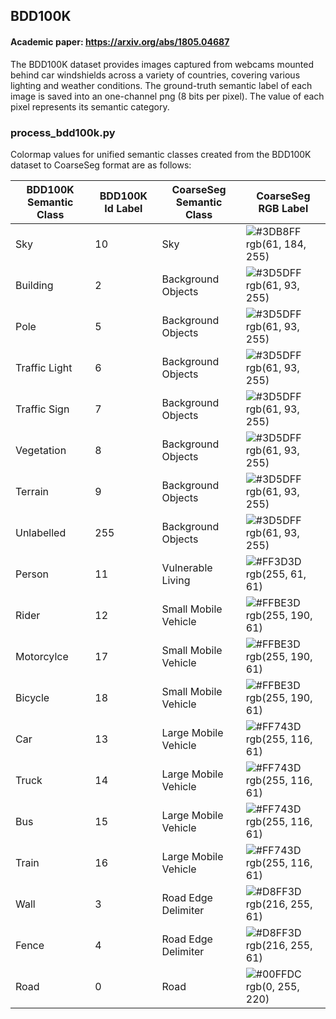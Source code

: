 
## BDD100K

#### Academic paper: https://arxiv.org/abs/1805.04687

The BDD100K dataset provides images captured from webcams mounted behind car windshields across a variety of countries, covering various lighting and weather conditions. The ground-truth semantic label of each image is saved into an one-channel png (8 bits per pixel). The value of each pixel represents its semantic category.

### process_bdd100k.py
Colormap values for unified semantic classes created from the BDD100K dataset to CoarseSeg format are as follows:

| BDD100K Semantic Class  | BDD100K Id Label | CoarseSeg Semantic Class | CoarseSeg RGB Label |
| -------- | ------- | ------- | ------- |
|Sky|10| Sky | ![#3DB8FF](https://via.placeholder.com/10/3DB8FF?text=+) rgb(61, 184, 255)|
|Building|2| Background Objects | ![#3D5DFF](https://via.placeholder.com/10/3D5DFF?text=+) rgb(61, 93, 255)|
|Pole|5| Background Objects | ![#3D5DFF](https://via.placeholder.com/10/3D5DFF?text=+) rgb(61, 93, 255)|
|Traffic Light|6| Background Objects | ![#3D5DFF](https://via.placeholder.com/10/3D5DFF?text=+) rgb(61, 93, 255)|
|Traffic Sign|7| Background Objects | ![#3D5DFF](https://via.placeholder.com/10/3D5DFF?text=+) rgb(61, 93, 255)|
|Vegetation|8| Background Objects | ![#3D5DFF](https://via.placeholder.com/10/3D5DFF?text=+) rgb(61, 93, 255)|
|Terrain|9| Background Objects | ![#3D5DFF](https://via.placeholder.com/10/3D5DFF?text=+) rgb(61, 93, 255)|
|Unlabelled|255| Background Objects | ![#3D5DFF](https://via.placeholder.com/10/3D5DFF?text=+) rgb(61, 93, 255)|
|Person|11| Vulnerable Living | ![#FF3D3D](https://via.placeholder.com/10/FF3D3D?text=+) rgb(255, 61, 61)|
|Rider|12| Small Mobile Vehicle | ![#FFBE3D](https://via.placeholder.com/10/FFBE3D?text=+) rgb(255, 190, 61)|
|Motorcylce|17| Small Mobile Vehicle | ![#FFBE3D](https://via.placeholder.com/10/FFBE3D?text=+) rgb(255, 190, 61)|
|Bicycle|18| Small Mobile Vehicle | ![#FFBE3D](https://via.placeholder.com/10/FFBE3D?text=+) rgb(255, 190, 61)|
|Car|13| Large Mobile Vehicle | ![#FF743D](https://via.placeholder.com/10/FF743D?text=+) rgb(255, 116, 61) |
|Truck|14| Large Mobile Vehicle | ![#FF743D](https://via.placeholder.com/10/FF743D?text=+) rgb(255, 116, 61) |
|Bus|15| Large Mobile Vehicle | ![#FF743D](https://via.placeholder.com/10/FF743D?text=+) rgb(255, 116, 61) |
|Train|16| Large Mobile Vehicle | ![#FF743D](https://via.placeholder.com/10/FF743D?text=+) rgb(255, 116, 61) |
|Wall|3| Road Edge Delimiter | ![#D8FF3D](https://via.placeholder.com/10/D8FF3D?text=+) rgb(216, 255, 61)|
|Fence|4| Road Edge Delimiter | ![#D8FF3D](https://via.placeholder.com/10/D8FF3D?text=+) rgb(216, 255, 61)|
|Road|0| Road | ![#00FFDC](https://via.placeholder.com/10/00FFDC?text=+) rgb(0, 255, 220) |